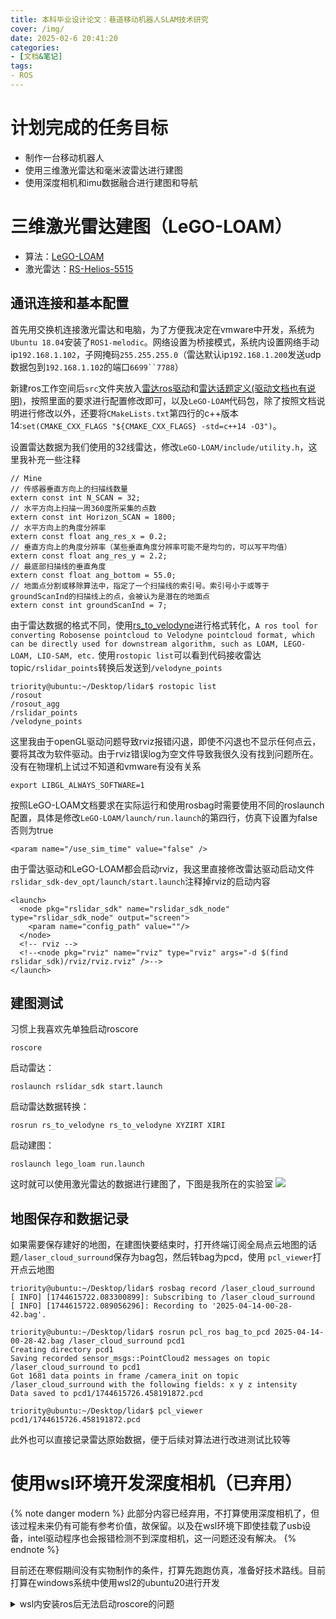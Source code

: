```yaml
---
title: 本科毕业设计论文：巷道移动机器人SLAM技术研究
cover: /img/
date: 2025-02-6 20:41:20
categories: 
- [文档&笔记]
tags:
- ROS
---
```

# 计划完成的任务目标
+ 制作一台移动机器人
+ 使用三维激光雷达和毫米波雷达进行建图
+ 使用深度相机和imu数据融合进行建图和导航

# 三维激光雷达建图（LeGO-LOAM）
+ 算法：[LeGO-LOAM](https://github.com/RobustFieldAutonomyLab/LeGO-LOAM)
+ 激光雷达：[RS-Helios-5515](RS-Helios-5515产品手册.pdf)

## 通讯连接和基本配置
首先用交换机连接激光雷达和电脑，为了方便我决定在vmware中开发，系统为`Ubuntu 18.04`安装了`ROS1-melodic`。网络设置为桥接模式，系统内设置网络手动ip`192.168.1.102`，子网掩码`255.255.255.0`（雷达默认ip`192.168.1.200`发送udp数据包到`192.168.1.102`的端口`6699``7788`）

新建ros工作空间后`src`文件夹放入[雷达ros驱动](5515_SDK.rar)和[雷达话题定义(驱动文档也有说明)](rslidar_msg-master.zip)，按照里面的要求进行配置修改即可，以及`LeGO-LOAM`代码包，除了按照文档说明进行修改以外，还要将`CMakeLists.txt`第四行的c++版本14:`set(CMAKE_CXX_FLAGS "${CMAKE_CXX_FLAGS} -std=c++14 -O3")`。

设置雷达数据为我们使用的32线雷达，修改`LeGO-LOAM/include/utility.h`，这里我补充一些注释
```
// Mine
// 传感器垂直方向上的扫描线数量
extern const int N_SCAN = 32;
// 水平方向上扫描一周360度所采集的点数
extern const int Horizon_SCAN = 1800;
// 水平方向上的角度分辨率
extern const float ang_res_x = 0.2;
// 垂直方向上的角度分辨率（某些垂直角度分辨率可能不是均匀的，可以写平均值）
extern const float ang_res_y = 2.2;
// 最底部扫描线的垂直角度
extern const float ang_bottom = 55.0;
// 地面点分割或移除算法中，指定了一个扫描线的索引号。索引号小于或等于groundScanInd的扫描线上的点，会被认为是潜在的地面点
extern const int groundScanInd = 7;
```

由于雷达数据的格式不同，使用[rs_to_velodyne](https://github.com/HViktorTsoi/rs_to_velodyne)进行格式转化，`A ros tool for converting Robosense pointcloud to Velodyne pointcloud format, which can be directly used for downstream algorithm, such as LOAM, LEGO-LOAM, LIO-SAM, etc.`
使用`rostopic list`可以看到代码接收雷达topic`/rslidar_points`转换后发送到`/velodyne_points`
```
triority@ubuntu:~/Desktop/lidar$ rostopic list
/rosout
/rosout_agg
/rslidar_points
/velodyne_points
```

这里我由于openGL驱动问题导致rviz报错闪退，即使不闪退也不显示任何点云，要将其改为软件驱动。由于rviz错误log为空文件导致我很久没有找到问题所在。没有在物理机上试过不知道和vmware有没有关系
```
export LIBGL_ALWAYS_SOFTWARE=1
```

按照LeGO-LOAM文档要求在实际运行和使用rosbag时需要使用不同的roslaunch配置，具体是修改`LeGO-LOAM/launch/run.launch`的第四行，仿真下设置为false否则为true
```
<param name="/use_sim_time" value="false" />
```

由于雷达驱动和LeGO-LOAM都会启动rviz，我这里直接修改雷达驱动启动文件`rslidar_sdk-dev_opt/launch/start.launch`注释掉rviz的启动内容
```
<launch>
  <node pkg="rslidar_sdk" name="rslidar_sdk_node" type="rslidar_sdk_node" output="screen">
    <param name="config_path" value=""/>
  </node>
  <!-- rviz -->
  <!--<node pkg="rviz" name="rviz" type="rviz" args="-d $(find rslidar_sdk)/rviz/rviz.rviz" />-->
</launch>
```

## 建图测试
习惯上我喜欢先单独启动roscore
```
roscore
```

启动雷达：
```
roslaunch rslidar_sdk start.launch
```

启动雷达数据转换：
```
rosrun rs_to_velodyne rs_to_velodyne XYZIRT XIRI
```

启动建图：
```
roslaunch lego_loam run.launch
```

这时就可以使用激光雷达的数据进行建图了，下图是我所在的实验室
![](69a805494e5c171e8fcc88a78ff7393.png)

## 地图保存和数据记录
如果需要保存建好的地图，在建图快要结束时，打开终端订阅全局点云地图的话题`/laser_cloud_surround`保存为bag包，然后转bag为pcd，使用
`pcl_viewer`打开点云地图
```
triority@ubuntu:~/Desktop/lidar$ rosbag record /laser_cloud_surround
[ INFO] [1744615722.083300899]: Subscribing to /laser_cloud_surround
[ INFO] [1744615722.089056296]: Recording to '2025-04-14-00-28-42.bag'.

triority@ubuntu:~/Desktop/lidar$ rosrun pcl_ros bag_to_pcd 2025-04-14-00-28-42.bag /laser_cloud_surround pcd1
Creating directory pcd1
Saving recorded sensor_msgs::PointCloud2 messages on topic /laser_cloud_surround to pcd1
Got 1681 data points in frame /camera_init on topic /laser_cloud_surround with the following fields: x y z intensity
Data saved to pcd1/1744615726.458191872.pcd

triority@ubuntu:~/Desktop/lidar$ pcl_viewer pcd1/1744615726.458191872.pcd
```

此外也可以直接记录雷达原始数据，便于后续对算法进行改进测试比较等


# 使用wsl环境开发深度相机（已弃用）
{% note danger modern %}
此部分内容已经弃用，不打算使用深度相机了，但该过程未来仍有可能有参考价值，故保留。以及在wsl环境下即使挂载了usb设备，intel驱动程序也会报错检测不到深度相机，这一问题还没有解决。
{% endnote %}

目前还在寒假期间没有实物制作的条件，打算先跑跑仿真，准备好技术路线。目前打算在windows系统中使用wsl2的ubuntu20进行开发

<details>
<summary>wsl内安装ros后无法启动roscore的问题</summary>
```
triority@Triority-Desktop:~$ roscore
... logging to /home/triority/.ros/log/499be312-e486-11ef-add2-75fb32d30971/roslaunch-Triority-Desktop-36755.log
Checking log directory for disk usage. This may take a while.
Press Ctrl-C to interrupt
Done checking log file disk usage. Usage is 1GB.
```
启动之后卡死在这里。主要原因是虚拟机内网络问题。$ROS_MASTER_URI通常是http://localhost:11311，$ROS_IP通常是WSL的IP地址，这里没有显示，指定为本机IP后问题解决：
```
triority@Triority-Desktop:~$ echo $ROS_MASTER_URI
http://localhost:11311
triority@Triority-Desktop:~$ echo $ROS_IP

triority@Triority-Desktop:~$ export ROS_IP=192.168.0.100
triority@Triority-Desktop:~$ echo $ROS_IP
192.168.0.100

triority@Triority-Desktop:~$ roscore
... logging to /home/triority/.ros/log/f7cd5362-e486-11ef-add2-75fb32d30971/roslaunch-Triority-Desktop-36776.log
Checking log directory for disk usage. This may take a while.
Press Ctrl-C to interrupt
Done checking log file disk usage. Usage is <1GB.

started roslaunch server http://192.168.0.100:42277/
ros_comm version 1.17.0


SUMMARY
========

PARAMETERS
 * /rosdistro: noetic
 * /rosversion: 1.17.0

NODES

auto-starting new master
process[master]: started with pid [36784]
ROS_MASTER_URI=http://192.168.0.100:11311/

setting /run_id to f7cd5362-e486-11ef-add2-75fb32d30971
process[rosout-1]: started with pid [36794]
started core service [/rosout]
^C[rosout-1] killing on exit
[master] killing on exit
shutting down processing monitor...
... shutting down processing monitor complete
done
```

</details>

创建ros的工作空间之后在src文件夹新建一个包用于试验代码：
```
catkin_create_pkg lab roscpp rospy std_msgs
```


**wsl挂载usb设备：**

使用usb3.2连接电脑，要在wsl中使用usb设备请参考[微软的文档](https://learn.microsoft.com/zh-cn/windows/wsl/connect-usb)。

首先安装[USBIPD-WIN项目](https://github.com/dorssel/usbipd-win/releases)

在windows powershell中使用`usbipd list`查看usb设备列表，然后根据总线ID共享设备`usbipd bind --busid 4-4`
```
PS C:\Users\Triority> usbipd list
Connected:
BUSID  VID:PID    DEVICE                                                        STATE
1-2    1462:7d42  USB 输入设备                                                  Not shared
1-5    1ea7:0064  USB 输入设备                                                  Not shared
1-6    1a2c:9ef4  USB 输入设备                                                  Not shared
1-14   8087:0026  英特尔(R) 无线 Bluetooth(R)                                   Not shared
2-1    8086:0b3a  Intel(R) RealSense(TM) Depth Camera 435i Depth, Intel(R) ...  Not shared

Persisted:
GUID                                  DEVICE

```
接下来应该附加USB设备`usbipd attach --wsl --busid 2-1`，但是报错：
```
PS C:\Users\Triority> usbipd attach --wsl --busid 2-1
usbipd: info: Using WSL distribution 'Ubuntu-20.04' to attach; the device will be available in all WSL 2 distributions.
usbipd: info: Detected networking mode 'virtioproxy'.
usbipd: error: Networking mode 'virtioproxy' is not supported.
```
显然需要修改网络模式，这里改成`mirrored`，这个模式的作用在[微软的文档有介绍](https://learn.microsoft.com/en-us/windows/wsl/networking#mirrored-mode-networking)

也就是配置文件`.wslconfig`内容为
```
[wsl2]
networkingMode=mirrored
```
此时将wsl重启`wsl --shutdown`
```
PS C:\Users\Triority> usbipd attach --wsl --busid 2-1
usbipd: info: Using WSL distribution 'Ubuntu-20.04' to attach; the device will be available in all WSL 2 distributions.
usbipd: info: Detected networking mode 'mirrored'.
usbipd: info: Using IP address 127.0.0.1 to reach the host.
WSL usbip: error: Attach Request for 2-1 failed - Device busy (exported)
usbipd: warning: The device appears to be used by Windows; stop the software using the device, or bind the device using the '--force' option.
usbipd: error: Failed to attach device with busid '2-1'.
```
按照要求强制执行`usbipd bind --busid 2-1 --force`并重启电脑

此时重新`usbipd attach --wsl --busid 2-1`并在ubuntu中查看usb设备
```
triority@Triority-Desktop:~$ lsusb
Bus 002 Device 002: ID 8086:0b3a Intel Corp. Intel(R) RealSense(TM) Depth Camera 435i
Bus 002 Device 001: ID 1d6b:0003 Linux Foundation 3.0 root hub
Bus 001 Device 001: ID 1d6b:0002 Linux Foundation 2.0 root hub
```

Intel D435i相关链接：
+ [商品页面](https://www.intelrealsense.com/depth-camera-d435i/)
+ [datasheet](https://www.intelrealsense.com/download/21345/?tmstv=1697035582)
+ [SDK](https://github.com/IntelRealSense/librealsense/releases)
+ [ros1使用](https://github.com/IntelRealSense/realsense-ros/tree/ros1-legacy)

